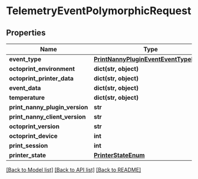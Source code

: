 # TelemetryEventPolymorphicRequest


## Properties
Name | Type | Description | Notes
------------ | ------------- | ------------- | -------------
**event_type** | [**PrintNannyPluginEventEventTypeEnum**](PrintNannyPluginEventEventTypeEnum.md) |  | 
**octoprint_environment** | **dict(str, object)** |  | 
**octoprint_printer_data** | **dict(str, object)** |  | 
**event_data** | **dict(str, object)** |  | [optional] 
**temperature** | **dict(str, object)** |  | [optional] 
**print_nanny_plugin_version** | **str** |  | 
**print_nanny_client_version** | **str** |  | 
**octoprint_version** | **str** |  | 
**octoprint_device** | **int** |  | 
**print_session** | **int** |  | [optional] 
**printer_state** | [**PrinterStateEnum**](PrinterStateEnum.md) |  | 

[[Back to Model list]](../README.md#documentation-for-models) [[Back to API list]](../README.md#documentation-for-api-endpoints) [[Back to README]](../README.md)


